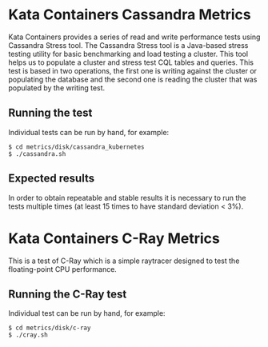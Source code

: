 # Kata Containers Cassandra Metrics

Kata Containers provides a series of read and write performance tests using Cassandra Stress tool.
The Cassandra Stress tool is a Java-based stress testing utility for basic benchmarking
and load testing a cluster. This tool helps us to populate a cluster and stress
test CQL tables and queries. 
This test is based in two operations, the first one is writing against the cluster or populating the database and
the second one is reading the cluster that was populated by the writing test.

## Running the test

Individual tests can be run by hand, for example:

```
$ cd metrics/disk/cassandra_kubernetes
$ ./cassandra.sh
```

## Expected results

In order to obtain repeatable and stable results it is necessary to run the
tests multiple times (at least 15 times to have standard deviation < 3%).

# Kata Containers C-Ray Metrics

This is a test of C-Ray which is a simple raytracer designed to test the
floating-point CPU performance.

## Running the C-Ray test

Individual test can be run by hand, for example:

```
$ cd metrics/disk/c-ray
$ ./cray.sh
```

